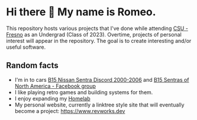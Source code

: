 <!--
**romevang/romevang** is a ✨ _special_ ✨ repository because its `README.md` (this file) appears on your GitHub profile.

Here are some ideas to get you started:

- 🔭 I’m currently working on ...
- 🌱 I’m currently learning ...
- 👯 I’m looking to collaborate on ...
- 🤔 I’m looking for help with ...
- 💬 Ask me about ...
- 📫 How to reach me: ...
- 😄 Pronouns: ...
- ⚡ Fun fact: ...
-->
# Hi there 👋 My name is Romeo.
This repository hosts various projects that I've done while attending [CSU - Fresno](https://csm.fresnostate.edu/csci/) as an Undergrad (Class of 2023). Overtime, projects of personal interest will appear in the repository. The goal is to create interesting and/or useful software.

## Random facts
- I'm in to cars [B15 Nissan Sentra Discord 2000-2006](https://discord.gg/4SrsB4m) and [B15 Sentras of North America - Facebook group](https://facebook.com/groups/b15usentra)
- I like playing retro games and building systems for them.
- I enjoy expanding my [Homelab](https://reddit.com/r/homelab)
- My personal website, currently a linktree style site that will eventually become a project: https://www.revworks.dev
